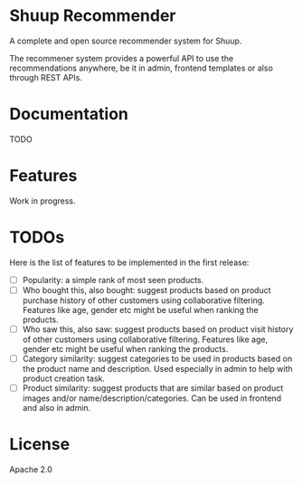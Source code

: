 # Shuup Recommender

A complete and open source recommender system for Shuup.

The recommener system provides a powerful API to use the recommendations anywhere, be it in admin, frontend templates or also through REST APIs.

# Documentation

TODO

# Features

Work in progress.

# TODOs

Here is the list of features to be implemented in the first release:

- [ ] Popularity: a simple rank of most seen products.
- [ ] Who bought this, also bought: suggest products based on product purchase history of other customers using collaborative filtering. Features like age, gender etc might be useful when ranking the products.
- [ ] Who saw this, also saw: suggest products based on product visit history of other customers using collaborative filtering. Features like age, gender etc might be useful when ranking the products.
- [ ] Category similarity: suggest categories to be used in products based on the product name and description. Used especially in admin to help with product creation task.
- [ ] Product similarity: suggest products that are similar based on product images and/or name/description/categories. Can be used in frontend and also in admin.

# License

Apache 2.0
